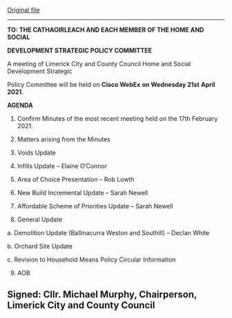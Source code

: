 [Original file](https://www.limerick.ie/sites/default/files/media/documents/2021-04/21042021_spc_agenda.pdf)

---
**TO: THE CATHAOIRLEACH AND EACH MEMBER OF THE HOME AND SOCIAL**

**DEVELOPMENT STRATEGIC POLICY COMMITTEE**

A meeting of Limerick City and County Council Home and Social Development Strategic

Policy Committee will be held on **Cisco WebEx** **on Wednesday 21st** **April 2021.**

**AGENDA**

1. Confirm Minutes of the most recent meeting held on the 17th February 2021.

2. Matters arising from the Minutes

3. Voids Update

4. Infills Update – Elaine O’Connor

5. Area of Choice Presentation – Rob Lowth

6. New Build Incremental Update – Sarah Newell

7. Affordable Scheme of Priorities Update – Sarah Newell

8. General Update

a. Demolition Update (Ballinacurra Weston and Southill) – Declan White

b. Orchard Site Update

c. Revision to Household Means Policy Circular Information

9. AOB

Signed: Cllr. Michael Murphy, Chairperson, Limerick City and County Council
---
